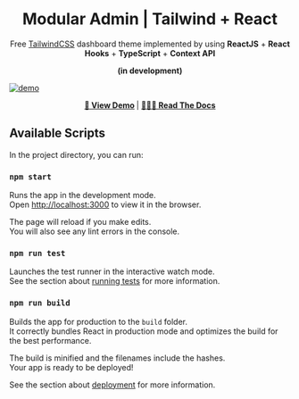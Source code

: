 <h1 align="center">Modular Admin | Tailwind + React</h1>

<div align="center">

Free [TailwindCSS](https://tailwindcss.com/) dashboard theme implemented by using **ReactJS** + **React Hooks** + **TypeScript** + **Context API**

**(in development)**

</div>


[![demo](https://user-images.githubusercontent.com/3959008/117872249-84163180-b2af-11eb-948f-00ea8177776b.png)](https://modular-admin-tailwind-react.modularcode.io/)



<p align="center">
  <strong>
    <a href="https://modular-admin-tailwind-react.modularcode.io/" target="_blank">🚀 View Demo</a>
  </strong>
  |
  <strong>
    <a href="https://modular-admin-tailwind-react.modularcode.io/docs" target="_blank">🤷🏼‍♂️ Read The Docs</a>
  </strong>
</p>


## Available Scripts

In the project directory, you can run:

### `npm start`

Runs the app in the development mode.<br />
Open [http://localhost:3000](http://localhost:3000) to view it in the browser.

The page will reload if you make edits.<br />
You will also see any lint errors in the console.

### `npm run test`

Launches the test runner in the interactive watch mode.<br />
See the section about [running tests](https://facebook.github.io/create-react-app/docs/running-tests) for more information.

### `npm run build`

Builds the app for production to the `build` folder.<br />
It correctly bundles React in production mode and optimizes the build for the best performance.

The build is minified and the filenames include the hashes.<br />
Your app is ready to be deployed!

See the section about [deployment](https://facebook.github.io/create-react-app/docs/deployment) for more information.

